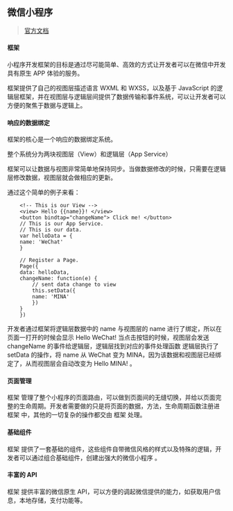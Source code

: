 ## 微信小程序    

>[官方文档](https://mp.weixin.qq.com/debug/wxadoc/introduction/index.html?t=1480400068)
#### 框架

小程序开发框架的目标是通过尽可能简单、高效的方式让开发者可以在微信中开发具有原生 APP 体验的服务。

框架提供了自己的视图层描述语言 WXML 和 WXSS，以及基于 JavaScript 的逻辑层框架，并在视图层与逻辑层间提供了数据传输和事件系统，可以让开发者可以方便的聚焦于数据与逻辑上。

#### 响应的数据绑定

框架的核心是一个响应的数据绑定系统。

整个系统分为两块视图层（View）和逻辑层（App Service）

框架可以让数据与视图非常简单地保持同步。当做数据修改的时候，只需要在逻辑层修改数据，视图层就会做相应的更新。

通过这个简单的例子来看：

        <!-- This is our View -->
        <view> Hello {{name}}! </view>
        <button bindtap="changeName"> Click me! </button>
        // This is our App Service.
        // This is our data.
        var helloData = {
        name: 'WeChat'
        }

        // Register a Page.
        Page({
        data: helloData,
        changeName: function(e) {
            // sent data change to view
            this.setData({
            name: 'MINA'
            })
        }
        })
开发者通过框架将逻辑层数据中的 name 与视图层的 name 进行了绑定，所以在页面一打开的时候会显示 Hello WeChat!
当点击按钮的时候，视图层会发送 changeName 的事件给逻辑层，逻辑层找到对应的事件处理函数
逻辑层执行了 setData 的操作，将 name 从 WeChat 变为 MINA，因为该数据和视图层已经绑定了，从而视图层会自动改变为 Hello MINA! 。

#### 页面管理

框架 管理了整个小程序的页面路由，可以做到页面间的无缝切换，并给以页面完整的生命周期。开发者需要做的只是将页面的数据，方法，生命周期函数注册进 框架 中，其他的一切复杂的操作都交由 框架 处理。

#### 基础组件

框架 提供了一套基础的组件，这些组件自带微信风格的样式以及特殊的逻辑，开发者可以通过组合基础组件，创建出强大的微信小程序 。

#### 丰富的 API

框架 提供丰富的微信原生 API，可以方便的调起微信提供的能力，如获取用户信息，本地存储，支付功能等。